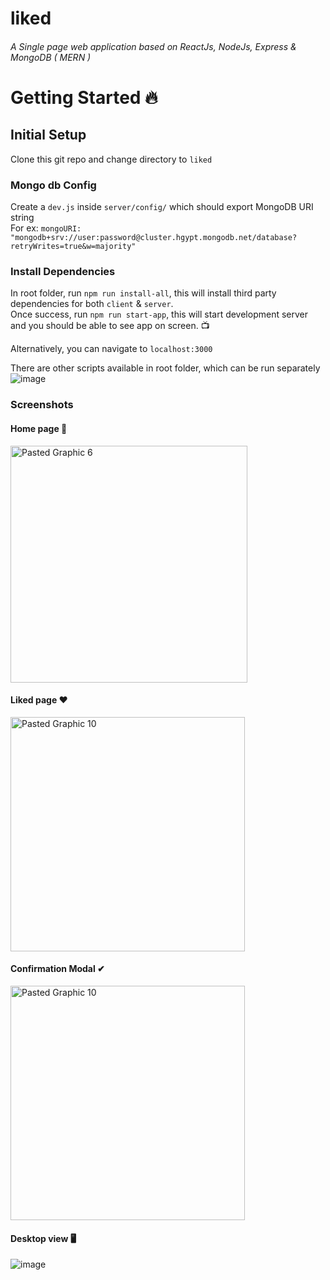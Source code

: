 # liked
###### A Single page web application based on ReactJs, NodeJs, Express & MongoDB ( MERN )

# Getting Started 🔥


## Initial Setup
Clone this git repo and change directory to `liked`


### Mongo db Config
Create a `dev.js` inside `server/config/` which should export MongoDB URI string
<br />
For ex: 
`mongoURI: "mongodb+srv://user:password@cluster.hgypt.mongodb.net/database?retryWrites=true&w=majority"`

### Install Dependencies 
In root folder, run `npm run install-all`, this will install third party dependencies for both `client` & `server`. <br />
Once success, run `npm run start-app`, this will start development server and you should be able to see app on screen. 📺 

Alternatively, you can navigate to `localhost:3000`

There are other scripts available in root folder, which can be run separately 
![image](https://user-images.githubusercontent.com/26794840/120898145-a98e2500-c63a-11eb-9c27-0f06ac76f678.png)


### Screenshots

#### Home page 🏡 <br />
<img width="379" alt="Pasted Graphic 6" src="https://user-images.githubusercontent.com/26794840/120898391-bd865680-c63b-11eb-9593-29c0ca172372.png">
<br />

#### Liked page ♥️ <br />
<img width="375" alt="Pasted Graphic 10" src="https://user-images.githubusercontent.com/26794840/120900438-dc89e600-c645-11eb-9e51-cc607885a693.png">
<br />

#### Confirmation Modal ✔ <br />
<img width="375" alt="Pasted Graphic 10" src="https://user-images.githubusercontent.com/26794840/120900534-34c0e800-c646-11eb-9d31-9e7261ecad9b.png">
<br />

#### Desktop view 🖥 <br />
![image](https://user-images.githubusercontent.com/26794840/120900401-a51b3980-c645-11eb-9a08-fadf3dc38136.png)



